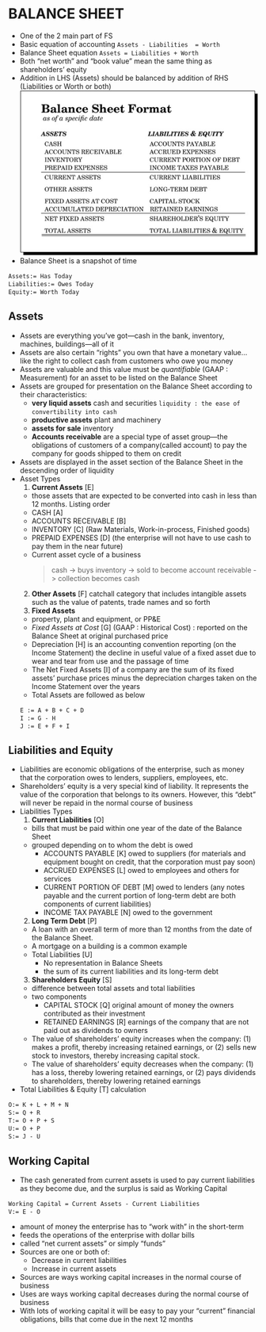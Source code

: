 # BALANCE SHEET

- One of the 2 main part of FS
- Basic equation of accounting
  ` Assets - Liabilities  = Worth `
- Balance Sheet equation
  ` Assets = Liabilities + Worth `
- Both “net worth” and “book value” mean the same thing as shareholders’ equity
- Addition in LHS (Assets) should be balanced by addition of RHS (Liabilities or Worth or both) ![Balance Sheet equation](img2.jpg)
- Balance Sheet is a snapshot of time
```
Assets:= Has Today
Liabilities:= Owes Today
Equity:= Worth Today
```

## Assets
- Assets are everything you’ve got—cash in the bank, inventory, machines, buildings—all of it
- Assets are also certain “rights” you own that have a monetary value…like the right to collect cash from customers who owe you money
- Assets are valuable and this value must be *quantifiable* (GAAP : Measurement) for an asset to be listed on the Balance Sheet
- Assets are grouped for presentation on the Balance Sheet according to their characteristics:
  - **very liquid assets** cash and securities
  `liquidity : the ease of convertibility into cash`
  - **productive assets** plant and machinery
  - **assets for sale** inventory
  - **Accounts receivable** are a special type of asset group—the obligations of customers of a company(called account) to pay the company for goods shipped to them on credit
- Assets are displayed in the asset section of the Balance Sheet in the descending order of liquidity
- Asset Types
  1. **Current Assets** [E]
  -  those assets that are expected to be converted into cash in less than 12 months. Listing order
    - CASH [A]
    - ACCOUNTS RECEIVABLE [B]
    - INVENTORY [C] (Raw Materials, Work-in-process, Finished goods)
    - PREPAID EXPENSES [D] (the enterprise will not have to use cash to pay them in the near future)
  - Current asset cycle of a business
    > cash -> buys inventory -> sold to become account receivable -> collection becomes cash
  2. **Other Assets** [F] catchall category that includes intangible assets such as the value of patents, trade names and so forth
  3. **Fixed Assets**
  - property, plant and equipment, or PP&E
  - *Fixed Assets at Cost* [G] (GAAP : Historical Cost) : reported on the Balance Sheet at original purchased price
  - Depreciation [H] is an accounting convention reporting (on the Income Statement) the decline in useful value of a fixed asset due to wear and tear from use and the passage of time
  - The Net Fixed Assets [I] of a company are the sum of its fixed assets’ purchase prices minus the depreciation charges taken on the Income Statement over the years
  - Total Assets are followed as below
  ```
  E := A + B + C + D
  I := G - H
  J := E + F + I
  ```

## Liabilities and Equity
- Liabilities are economic obligations of the enterprise, such as money that the corporation owes to lenders, suppliers, employees, etc.
- Shareholders’ equity is a very special kind of liability. It represents the value of the corporation that belongs to its owners. However, this “debt” will never be repaid in the normal course of business
- Liabilities Types
  1. **Current Liabilities** [O]
  - bills that must be paid within one year of the date of the Balance Sheet
  - grouped depending on to whom the debt is owed
    - ACCOUNTS PAYABLE [K] owed to suppliers (for materials and equipment bought on credit, that the corporation must pay soon)
    - ACCRUED EXPENSES [L] owed to employees and others for services
    - CURRENT PORTION OF DEBT [M] owed to lenders (any notes payable and the current portion of long-term debt are both components of current liabilities)
    - INCOME TAX PAYABLE [N] owed to the government
  2. **Long Term Debt** [P]
  - A loan with an overall term of more than 12 months from the date of the Balance Sheet.
  - A mortgage on a building is a common example
  - Total Liabilities [U]
    - No representation in Balance Sheets
    - the sum of its current liabilities and its long-term debt
  3. **Shareholders Equity** [S]
  - difference between total assets and total liabilities
  - two components
    - CAPITAL STOCK [Q] original amount of money the owners contributed as their investment
    - RETAINED EARNINGS [R] earnings of the company that are not paid out as dividends to owners
  - The value of shareholders’ equity increases when the company: (1) makes a profit, thereby increasing retained earnings, or (2) sells new stock to investors, thereby increasing capital stock.
  - The value of shareholders’ equity decreases when the company: (1) has a loss, thereby lowering retained earnings, or (2) pays dividends to shareholders, thereby lowering retained earnings
- Total Liabilities & Equity [T] calculation
```
O:= K + L + M + N
S:= Q + R
T:= O + P + S
U:= O + P
S:= J - U
```

## Working Capital
- The cash generated from current assets is used to pay current liabilities as they become due, and the surplus is said as Working Capital
```
Working Capital = Current Assets - Current Liabilities
V:= E - O
```
- amount of money the enterprise has to “work with” in the short-term
- feeds the operations of the enterprise with dollar bills
- called “net current assets” or simply “funds”
- Sources are one or both of:
  - Decrease in current liabilities
  - Increase in current assets
- Sources are ways working capital increases in the normal course of business
- Uses are ways working capital decreases during the normal course of business
- With lots of working capital it will be easy to pay your “current” financial obligations, bills that come due in the next 12 months
